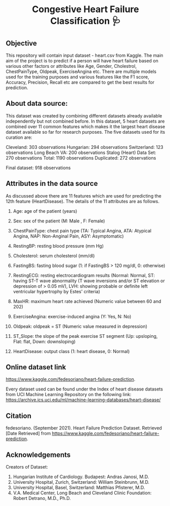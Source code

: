 <h1 align="center">Congestive Heart Failure Classification 🩺 </h1>

## Objective
This repository will contain input dataset - heart.csv from Kaggle. The main aim of the project is to predict if a person will have heart failure based on various other factors or attributes like Age, Gender, Cholestrol, ChestPainType, Oldpeak, ExerciseAngina etc. There are multiple models used for the training purposes and various features like the F1 score, Accuracy, Precision, Recall etc are compared to get the best results for prediction.

## About data source:
This dataset was created by combining different datasets already available independently but not combined before. In this dataset, 5 heart datasets are combined over 11 common features which makes it the largest heart disease dataset available so far for research purposes. The five datasets used for its curation are:

Cleveland: 303 observations
Hungarian: 294 observations
Switzerland: 123 observations
Long Beach VA: 200 observations
Stalog (Heart) Data Set: 270 observations
Total: 1190 observations
Duplicated: 272 observations

Final dataset: 918 observations

## Attributes in the data source
As discussed above there are 11 features which are used for predicting the 12th feature (HeartDisease). The details of the 11 attributes are as follows.

1. Age: age of the patient (years)

2. Sex: sex of the patient (M: Male , F: Female)

3. ChestPainType: chest pain type (TA: Typical Angina, ATA: Atypical Angina, NAP: Non-Anginal Pain, ASY: Asymptomatic)

4. RestingBP: resting blood pressure (mm Hg)

5. Cholesterol: serum cholesterol (mm/dl)

6. FastingBS: fasting blood sugar (1: if FastingBS > 120 mg/dl, 0: otherwise)

7. RestingECG: resting electrocardiogram results (Normal: Normal, ST: having ST-T wave abnormality (T wave inversions and/or ST elevation or depression of  > 0.05 mV), LVH: showing probable or definite left ventricular hypertrophy by Estes' criteria)

8. MaxHR: maximum heart rate achieved (Numeric value between 60 and 202)

9. ExerciseAngina: exercise-induced angina (Y: Yes, N: No)

10. Oldpeak: oldpeak = ST (Numeric value measured in depression)

11. ST_Slope: the slope of the peak exercise ST segment (Up: upsloping, Flat: flat, Down: downsloping)

12. HeartDisease: output class (1: heart disease, 0: Normal)

## Online dataset link
https://www.kaggle.com/fedesoriano/heart-failure-prediction.

Every dataset used can be found under the Index of heart disease datasets from UCI Machine Learning Repository on the following link: https://archive.ics.uci.edu/ml/machine-learning-databases/heart-disease/

## Citation
fedesoriano. (September 2021). Heart Failure Prediction Dataset. Retrieved [Date Retrieved] from https://www.kaggle.com/fedesoriano/heart-failure-prediction.

## Acknowledgements
Creators of Dataset:

1. Hungarian Institute of Cardiology. Budapest: Andras Janosi, M.D.
2. University Hospital, Zurich, Switzerland: William Steinbrunn, M.D.
3. University Hospital, Basel, Switzerland: Matthias Pfisterer, M.D.
4. V.A. Medical Center, Long Beach and Cleveland Clinic Foundation: Robert Detrano, M.D., Ph.D.
